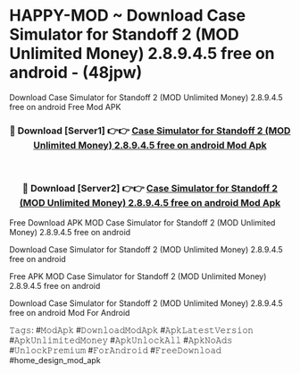 # HAPPY-MOD ~ Download Case Simulator for Standoff 2 (MOD Unlimited Money) 2.8.9.4.5 free on android - (48jpw)
Download Case Simulator for Standoff 2 (MOD Unlimited Money) 2.8.9.4.5 free on android Free Mod APK

<div align="center">
<h3>🔴 Download [Server1] 👉👉 <a href="https://apk-comot.site?title=Case_Simulator_for_Standoff_2_(MOD_Unlimited_Money)_2.8.9.4.5_free_on_android">Case Simulator for Standoff 2 (MOD Unlimited Money) 2.8.9.4.5 free on android Mod Apk</a></h3><br>

<h3>🔴 Download [Server2] 👉👉 <a href="https://apk-comot.site?title=Case_Simulator_for_Standoff_2_(MOD_Unlimited_Money)_2.8.9.4.5_free_on_android">Case Simulator for Standoff 2 (MOD Unlimited Money) 2.8.9.4.5 free on android Mod Apk</a></h3>
</div>


Free Download APK MOD Case Simulator for Standoff 2 (MOD Unlimited Money) 2.8.9.4.5 free on android

Download Case Simulator for Standoff 2 (MOD Unlimited Money) 2.8.9.4.5 free on android 

Free APK MOD Case Simulator for Standoff 2 (MOD Unlimited Money) 2.8.9.4.5 free on android 

Download Case Simulator for Standoff 2 (MOD Unlimited Money) 2.8.9.4.5 free on android Mod For Android

𝚃𝚊𝚐𝚜: #𝙼𝚘𝚍𝙰𝚙𝚔 #𝙳𝚘𝚠𝚗𝚕𝚘𝚊𝚍𝙼𝚘𝚍𝙰𝚙𝚔 #𝙰𝚙𝚔𝙻𝚊𝚝𝚎𝚜𝚝𝚅𝚎𝚛𝚜𝚒𝚘𝚗 #𝙰𝚙𝚔𝚄𝚗𝚕𝚒𝚖𝚒𝚝𝚎𝚍𝙼𝚘𝚗𝚎𝚢 #𝙰𝚙𝚔𝚄𝚗𝚕𝚘𝚌𝚔𝙰𝚕𝚕 #𝙰𝚙𝚔𝙽𝚘𝙰𝚍𝚜 #𝚄𝚗𝚕𝚘𝚌𝚔𝙿𝚛𝚎𝚖𝚒𝚞𝚖 #𝙵𝚘𝚛𝙰𝚗𝚍𝚛𝚘𝚒𝚍 #𝙵𝚛𝚎𝚎𝙳𝚘𝚠𝚗𝚕𝚘𝚊𝚍 #home_design_mod_apk